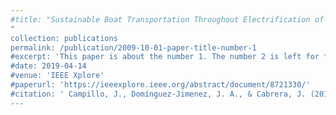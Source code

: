 ```yaml
---
#title: "Sustainable Boat Transportation Throughout Electrification of Propulsion Systems: Challenges and Opportunities
"
collection: publications
permalink: /publication/2009-10-01-paper-title-number-1
#excerpt: 'This paper is about the number 1. The number 2 is left for future work.'
#date: 2019-04-14
#venue: 'IEEE Xplore'
#paperurl: 'https://ieeexplore.ieee.org/abstract/document/8721330/'
#citation: ' Campillo, J., Domínguez-Jimenez, J. A., & Cabrera, J. (2019, March). Sustainable Boat Transportation Throughout #Electrification of Propulsion Systems: Challenges and Opportunities. In 2019 2nd Latin American Conference on Intelligent Transportation #Systems (ITS LATAM) (pp. 1-6). IEEE.'
---
```

